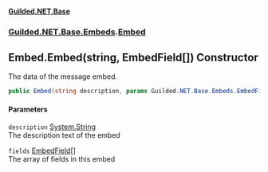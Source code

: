 #### [Guilded.NET.Base](Guilded_NET_Base.md 'Guilded.NET.Base')
### [Guilded.NET.Base.Embeds](Guilded_NET_Base.md#Guilded_NET_Base_Embeds 'Guilded.NET.Base.Embeds').[Embed](Embed.md 'Guilded.NET.Base.Embeds.Embed')
## Embed.Embed(string, EmbedField[]) Constructor
The data of the message embed.  
```csharp
public Embed(string description, params Guilded.NET.Base.Embeds.EmbedField[] fields);
```
#### Parameters
<a name='Guilded_NET_Base_Embeds_Embed_Embed(string_Guilded_NET_Base_Embeds_EmbedField__)_description'></a>
`description` [System.String](https://docs.microsoft.com/en-us/dotnet/api/System.String 'System.String')  
The description text of the embed
  
<a name='Guilded_NET_Base_Embeds_Embed_Embed(string_Guilded_NET_Base_Embeds_EmbedField__)_fields'></a>
`fields` [EmbedField](EmbedField.md 'Guilded.NET.Base.Embeds.EmbedField')[[]](https://docs.microsoft.com/en-us/dotnet/api/System.Array 'System.Array')  
The array of fields in this embed
  
